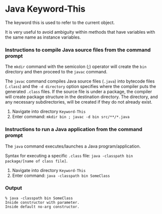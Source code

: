 # Java Keyword-This

The keyword this is used to refer to the current object. 

It is very useful to avoid ambiguity within methods that have variables with the same name as instance variables. 


### Instructions to compile Java source files from the command prompt

The `mkdir` command with the semicolon (;) operator will create the `bin` directory and then proceed to the `javac` command.

The `javac` command compiles Java source files (`.java`) into bytecode files (`.class`) and the `-d directory` option specifies where the compiler puts the generated `.class` files. If the source file is under a package, the compiler will create package structure in the destination directory. The directory, and any necessary subdirectories, will be created if they do not already exist.

1. Navigate into directory `Keyword-This`
2. Enter command: `mkdir bin ; javac -d bin src/**/*.java`


### Instructions to run a Java application from the command prompt

The `java` command executes/launches a Java program/application.

Syntax for executing a specific `.class` file: `java -classpath bin package/[name of class file]`.

1. Navigate into directory `Keyword-This`
2. Enter command: `java -classpath bin SomeClass`


### Output

```
% java -classpath bin SomeClass
Inside constructor with parameter.
Inside default no-arg constructor.
```
